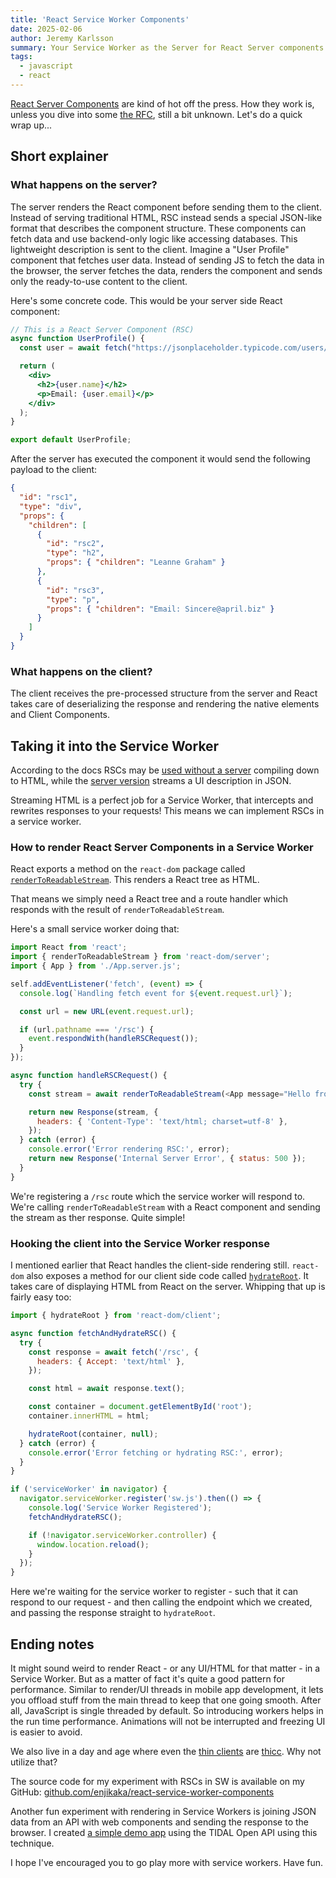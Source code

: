 ```yaml
---
title: 'React Service Worker Components'
date: 2025-02-06
author: Jeremy Karlsson
summary: Your Service Worker as the Server for React Server components
tags:
  - javascript
  - react
---
```


[React Server Components](https://react.dev/reference/rsc/server-components) are kind of hot off the press. How they work is, unless you dive into some [the RFC](https://github.com/reactjs/rfcs/blob/main/text/0188-server-components.md), still a bit unknown. Let's do a quick wrap up...

## Short explainer

### What happens on the server?

The server renders the React component before sending them to the client. Instead of serving traditional HTML, RSC instead sends a special JSON-like format that describes the component structure. These components can fetch data and use backend-only logic like accessing databases. This lightweight description is sent to the client. Imagine a "User Profile" component that fetches user data. Instead of sending JS to fetch the data in the browser, the server fetches the data, renders the component and sends only the ready-to-use content to the client.

Here's some concrete code. This would be your server side React component:

```jsx
// This is a React Server Component (RSC)
async function UserProfile() {
  const user = await fetch("https://jsonplaceholder.typicode.com/users/1").then(res => res.json());

  return (
    <div>
      <h2>{user.name}</h2>
      <p>Email: {user.email}</p>
    </div>
  );
}

export default UserProfile;
```

After the server has executed the component it would send the following payload to the client:

```json
{
  "id": "rsc1",
  "type": "div",
  "props": {
    "children": [
      {
        "id": "rsc2",
        "type": "h2",
        "props": { "children": "Leanne Graham" }
      },
      {
        "id": "rsc3",
        "type": "p",
        "props": { "children": "Email: Sincere@april.biz" }
      }
    ]
  }
}
```

### What happens on the client?

The client receives the pre-processed structure from the server and React takes care of deserializing the response and rendering the native elements and Client Components.

## Taking it into the Service Worker

According to the docs RSCs may be [used without a server](https://react.dev/reference/rsc/server-components#server-components-without-a-server) compiling down to HTML, while the [server version](https://react.dev/reference/rsc/server-components#server-components-with-a-server) streams a UI description in JSON. 

Streaming HTML is a perfect job for a Service Worker, that intercepts and rewrites responses to your requests! This means we can implement RSCs in a service worker.

### How to render React Server Components in a Service Worker

React exports a method on the `react-dom` package called [`renderToReadableStream`](https://react.dev/reference/react-dom/server/renderToReadableStream). This renders a React tree as HTML.

That means we simply need a React tree and a route handler which responds with the result of `renderToReadableStream`.

Here's a small service worker doing that:

```js
import React from 'react';
import { renderToReadableStream } from 'react-dom/server';
import { App } from './App.server.js';

self.addEventListener('fetch', (event) => {
  console.log(`Handling fetch event for ${event.request.url}`);

  const url = new URL(event.request.url);

  if (url.pathname === '/rsc') {
    event.respondWith(handleRSCRequest());
  }
});

async function handleRSCRequest() {
  try {
    const stream = await renderToReadableStream(<App message="Hello from RSC via Service Worker!" />);

    return new Response(stream, {
      headers: { 'Content-Type': 'text/html; charset=utf-8' },
    });
  } catch (error) {
    console.error('Error rendering RSC:', error);
    return new Response('Internal Server Error', { status: 500 });
  }
}
```

We're registering a `/rsc` route which the service worker will respond to. We're calling `renderToReadableStream` with a React component and sending the stream as ther response. Quite simple!

### Hooking the client into the Service Worker response

I mentioned earlier that React handles the client-side rendering still. `react-dom` also exposes a method for our client side code called [`hydrateRoot`](https://react.dev/reference/react-dom/client/hydrateRoot). It takes care of displaying HTML from React on the server. Whipping that up is fairly easy too:

```js
import { hydrateRoot } from 'react-dom/client';

async function fetchAndHydrateRSC() {
  try {
    const response = await fetch('/rsc', {
      headers: { Accept: 'text/html' },
    });

    const html = await response.text();

    const container = document.getElementById('root');
    container.innerHTML = html;

    hydrateRoot(container, null);
  } catch (error) {
    console.error('Error fetching or hydrating RSC:', error);
  }
}

if ('serviceWorker' in navigator) {
  navigator.serviceWorker.register('sw.js').then(() => {
    console.log('Service Worker Registered');
    fetchAndHydrateRSC();

    if (!navigator.serviceWorker.controller) {
      window.location.reload();
    }
  });
}
```

Here we're waiting for the service worker to register - such that it can respond to our request - and then calling the endpoint which we created, and passing the response straight to `hydrateRoot`.

## Ending notes

It might sound weird to render React - or any UI/HTML for that matter - in a Service Worker. But as a matter of fact it's quite a good pattern for performance. Similar to render/UI threads in mobile app development, it lets you offload stuff from the main thread to keep that one going smooth. After all, JavaScript is single threaded by default. So introducing workers helps in the run time performance. Animations will not be interrupted and freezing UI is easier to avoid.

We also live in a day and age where even the [thin clients](https://en.wikipedia.org/wiki/Thin_client) are [thicc](https://www.urbandictionary.com/define.php?term=thicc). Why not utilize that?

The source code for my experiment with RSCs in SW is available on my GitHub: [github.com/enjikaka/react-service-worker-components](https://github.com/enjikaka/react-service-worker-components)

Another fun experiment with rendering in Service Workers is joining JSON data from an API with web components and sending the response to the browser. I created [a simple demo app](https://github.com/enjikaka/tidal-sdk-demo-app) using the TIDAL Open API using this technique.

I hope I've encouraged you to go play more with service workers. Have fun.

